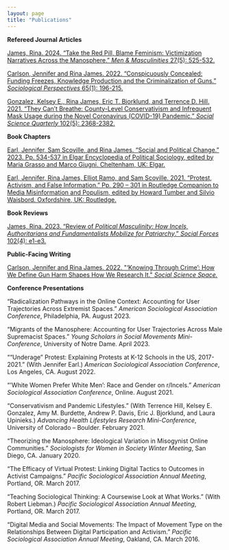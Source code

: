 ```yaml
---
layout: page
title: "Publications"
---
```


**Refereed Journal Articles**  

[James, Rina. 2024. “Take the Red Pill, Blame Feminism: Victimization Narratives Across the Manosphere.” *Men & Masculinities* 27(5): 525-532.](/documents/red_pill.pdf)  

[Carlson, Jennifer and Rina James. 2022. “Conspicuously Concealed: Funding Freezes, Knowledge Production and the Criminalization of Guns.” *Sociological Perspectives* 65(1): 196-215.](/documents/conspicuously_concealed.pdf)  

[Gonzalez, Kelsey E., Rina James, Eric T. Bjorklund, and Terrence D. Hill. 2021. “They Can’t Breathe: County-Level Conservativism and Infrequent Mask Usage during the Novel Coronavirus (COVID-19) Pandemic.” *Social Science Quarterly* 102(5): 2368-2382.](/documents/covid.pdf)  

**Book Chapters**  

[Earl, Jennifer, Sam Scoville, and Rina James. “Social and Political Change.” 2023. Pp. 534-537 in Elgar Encyclopedia of Political Sociology, edited by Maria Grasso and Marco Giugni. Cheltenham, UK: Elgar.](/documents/social_change.pdf)  

[Earl, Jennifer, Rina James, Elliot Ramo, and Sam Scoville. 2021. “Protest, Activism, and False Information.” Pp. 290 – 301 in Routledge Companion to Media Misinformation and Populism, edited by Howard Tumber and Silvio Waisbord. Oxfordshire, UK: Routledge.](/documents/false_information.pdf)  

**Book Reviews**    

[James, Rina. 2023. “Review of *Political Masculinity: How Incels, Authoritarians and Fundamentalists Mobilize for Patriarchy*.” *Social Forces* 102(4): e1-e3.](/documents/review.pdf)  

**Public-Facing Writing**

[Carlson, Jennifer and Rina James. 2022. "‘Knowing Through Crime’: How We Define Gun Harm Shapes How We Research It." *Social Science Space.*](https://www.socialsciencespace.com/2022/06/knowing-through-crime-how-we-define-gun-harm-shapes-how-we-research-it/)

**Conference Presentations** 

“Radicalization Pathways in the Online Context: Accounting for User Trajectories Across Extremist Spaces.” _American Sociological Association Conference_, Philadelphia, PA. August 2023. 
 
“Migrants of the Manosphere: Accounting for User Trajectories Across Male Supremacist Spaces.” _Young Scholars in Social Movements Mini-Conference_, University of Notre Dame. April 2023.  
 
““Underage” Protest: Explaining Protests at K-12 Schools in the US, 2017-2021.” (With Jennifer Earl.) _American Sociological Association Conference_, Los Angeles, CA. August 2022. 

“'White Women Prefer White Men’: Race and Gender on r/Incels.” _American Sociological Association Conference_, Online. August 2021. 

“Conservativism and Pandemic Lifestyles.” (With Terrence Hill, Kelsey E. Gonzalez, Amy M. Burdette, Andrew P. Davis, Eric J. Bjorklund, and Laura Upinieks.) _Advancing Health Lifestyles Research Mini-Conference_, University of Colorado – Boulder. February 2021.

“Theorizing the Manosphere: Ideological Variation in Misogynist Online Communities.” _Sociologists for Women in Society Winter Meeting_, San Diego, CA. January 2020.

“The Efficacy of Virtual Protest: Linking Digital Tactics to Outcomes in Activist Campaigns.” _Pacific Sociological Association Annual Meeting_, Portland, OR. March 2017.

“Teaching Sociological Thinking: A Coursewise Look at What Works.” (With Robert Liebman.) _Pacific Sociological Association Annual Meeting_, Portland, OR. March 2017.

“Digital Media and Social Movements: The Impact of Movement Type on the Relationships Between Digital Participation and Activism.” _Pacific Sociological Association Annual Meeting_, Oakland, CA. March 2016.

